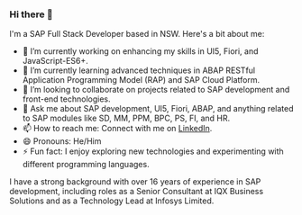 ### Hi there 👋

I'm a SAP Full Stack Developer based in NSW. Here's a bit about me:

- 🔭 I’m currently working on enhancing my skills in UI5, Fiori, and JavaScript-ES6+.
- 🌱 I’m currently learning advanced techniques in ABAP RESTful Application Programming Model (RAP) and SAP Cloud Platform.
- 👯 I’m looking to collaborate on projects related to SAP development and front-end technologies.
- 💬 Ask me about SAP development, UI5, Fiori, ABAP, and anything related to SAP modules like SD, MM, PPM, BPC, PS, FI, and HR.
- 📫 How to reach me: Connect with me on [LinkedIn](https://www.linkedin.com/in/liyon-sv).
- 😄 Pronouns: He/Him
- ⚡ Fun fact: I enjoy exploring new technologies and experimenting with different programming languages.

I have a strong background with over 16 years of experience in SAP development, including roles as a Senior Consultant at IQX Business Solutions and as a Technology Lead at Infosys Limited.
